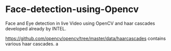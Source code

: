 # Face-detection-using-Opencv

Face and Eye detection in live Video using OpenCV and haar cascades developed already by INTEL.

https://github.com/opencv/opencv/tree/master/data/haarcascades contains various haar cascades.
a
